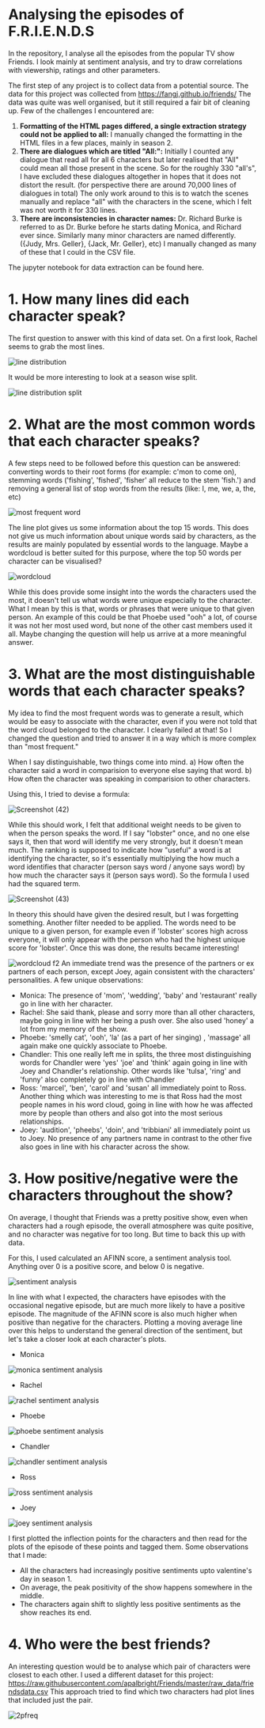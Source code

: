 # Analysing the episodes of F.R.I.E.N.D.S
In the repository, I analyse all the episodes from the popular TV show Friends. I look mainly at sentiment analysis, and try to draw correlations with viewership, ratings and other parameters.

The first step of any project is to collect data from a potential source. The data for this project was collected from https://fangj.github.io/friends/
The data was quite was well organised, but it still required a fair bit of cleaning up. Few of the challenges I encountered are:

1. **Formatting of the HTML pages differed, a single extraction strategy could not be applied to all:** I manually changed the formatting in the HTML files in a few places, mainly in season 2.
2. **There are dialogues which are titled "All:":** Initially I counted any dialogue that read all for all 6 characters but later realised that "All" could mean all those present in the scene. So for the roughly 330 "all's", I have excluded these dialogues altogether in hopes that it does not distort the result. (for perspective there are around 70,000 lines of dialogues in total) The only work around to this is to watch the scenes manually and replace "all" with the characters in the scene, which I felt was not worth it for 330 lines.
3. **There are inconsistencies in character names:** Dr. Richard Burke is referred to as Dr. Burke before he starts dating Monica, and Richard ever since. Similarly many minor characters are named differently. ({Judy, Mrs. Geller}, {Jack, Mr. Geller}, etc) I manually changed as many of these that I could in the CSV file. 

The jupyter notebook for data extraction can be found here.

# 1.  How many lines did each character speak?

The first question to answer with this kind of data set. On a first look, Rachel seems to grab the most lines. 

![line distribution](https://user-images.githubusercontent.com/39181870/119117515-ec4edb00-ba46-11eb-82c6-0d3655eb179a.jpg)

It would be more interesting to look at a season wise split.

![line distribution split](https://user-images.githubusercontent.com/39181870/119142539-427e4700-ba64-11eb-801c-26e6a35cece1.jpg)

# 2.  What are the most common words that each character speaks?

A few steps need to be followed before this question can be answered: converting words to their root forms (for example: c'mon to come on), stemming words ('fishing', 'fished', 'fisher' all reduce to the stem 'fish.') and removing a general list of stop words from the results (like: I, me, we, a, the, etc)

![most frequent word](https://user-images.githubusercontent.com/39181870/119212487-4a76cf00-bad6-11eb-92c4-7f5519671a79.jpg)

The line plot gives us some information about the top 15 words. This does not give us much information about unique words said by characters, as the results are mainly populated by essential words to the language. Maybe a wordcloud is better suited for this purpose, where the top 50 words per character can be visualised?

![wordcloud](https://user-images.githubusercontent.com/39181870/119212489-51054680-bad6-11eb-9a9b-f8716c313072.jpg)

While this does provide some insight into the words the characters used the most, it doesn't tell us what words were unique especially to the character. What I mean by this is that, words or phrases that were unique to that given person. An example of this could be that Phoebe used "ooh" a lot, of course it was not her most used word, but none of the other cast members used it all. Maybe changing the question will help us arrive at a more meaningful answer.

# 3.  What are the most distinguishable words that each character speaks?

My idea to find the most frequent words was to generate a result, which would be easy to associate with the character, even if you were not told that the word cloud belonged to the character. I clearly failed at that! So I changed the question and tried to answer it in a way which is more complex than "most frequent."

When I say distinguishable, two things come into mind. 
a) How often the character said a word in comparision to everyone else saying that word.
b) How often the character was speaking in comparision to other characters. 

Using this, I tried to devise a formula:

![Screenshot (42)](https://user-images.githubusercontent.com/39181870/119212750-05539c80-bad8-11eb-9a65-cd5a59915649.png)

While this should work, I felt that additional weight needs to be given to when the person speaks the word. If I say "lobster" once, and no one else says it, then that word will identify me very strongly, but it doesn't mean much. The ranking is supposed to indicate how "useful" a word is at identifying the character, so it's essentially multiplying the how much a word identifies that character (person says word / anyone says word) by how much the character says it (person says word). So the formula I used had the squared term.

![Screenshot (43)](https://user-images.githubusercontent.com/39181870/119212834-99256880-bad8-11eb-8db7-7fe490df799e.png)

In theory this should have given the desired result, but I was forgetting something. Another filter needed to be applied. The words need to be unique to a given person, for example even if 'lobster' scores high across everyone, it will only appear with the person who had the highest unique score for 'lobster'. Once this was done, the results became interesting!

![wordcloud f2](https://user-images.githubusercontent.com/39181870/119214231-e1e21f00-bae2-11eb-8997-5157db29aede.jpg)
An immediate trend was the presence of the partners or ex partners of each person, except Joey, again consistent with the characters' personalities. A few unique observations:

- Monica: The presence of 'mom', 'wedding', 'baby' and 'restaurant' really go in line with her character.
- Rachel: She said thank, please and sorry more than all other characters, maybe going in line with her being a push over. She also used 'honey' a lot from my memory of the show.
- Phoebe: 'smelly cat', 'ooh', 'la' (as a part of her singing) , 'massage' all again make one quickly associate to Phoebe.
- Chandler: This one really left me in splits, the three most distinguishing words for Chandler were 'yes' 'joe' and 'think' again going in line with Joey and Chandler's relationship. Other words like 'tulsa', 'ring' and 'funny' also completely go in line with Chandler
- Ross: 'marcel', 'ben', 'carol' and 'susan' all immediately point to Ross. Another thing which was interesting to me is that Ross had the most people names in his word cloud, going in line with how he was affected more by people than others and also got into the most serious relationships.
- Joey: 'audition', 'pheebs', 'doin', and 'tribbiani' all immediately point us to Joey. No presence of any partners name in contrast to the other five also goes in line with his character across the show. 

# 3.  How positive/negative were the characters throughout the show?

On average, I thought that Friends was a pretty positive show, even when characters had a rough episode, the overall atmosphere was quite positive, and no character was negative for too long. But time to back this up with data. 

For this, I used calculated an AFINN score, a sentiment analysis tool. Anything over 0 is a positive score, and below 0 is negative.

![sentiment analysis](https://user-images.githubusercontent.com/39181870/119231336-07e8dd00-bb3e-11eb-8ff3-23c9113d377b.jpg)

In line with what I expected, the characters have episodes with the occasional negative episode, but are much more likely to have a positive episode. The magnitude of the AFINN score is also much higher when positive than negative for the characters. Plotting a moving average line over this helps to understand the general direction of the sentiment, but let's take a closer look at each character's plots.

- Monica

![monica sentiment analysis](https://user-images.githubusercontent.com/39181870/119233088-ea6b4180-bb44-11eb-9af6-4b77dba68fb3.jpg)

- Rachel

![rachel sentiment analysis](https://user-images.githubusercontent.com/39181870/119246535-03551080-bba0-11eb-9fee-6312a02868b0.jpg)

- Phoebe

![phoebe sentiment analysis](https://user-images.githubusercontent.com/39181870/119246538-0bad4b80-bba0-11eb-9d67-1f38a83c232b.jpg)

- Chandler

![chandler sentiment analysis](https://user-images.githubusercontent.com/39181870/119246566-35667280-bba0-11eb-80b4-ed762c552403.jpg)

- Ross

![ross sentiment analysis](https://user-images.githubusercontent.com/39181870/119246571-3bf4ea00-bba0-11eb-8306-c6df933f1e6c.jpg)

- Joey

![joey sentiment analysis](https://user-images.githubusercontent.com/39181870/119246575-42836180-bba0-11eb-81ad-e90b35ff5dc7.jpg)

I first plotted the inflection points for the characters and then read for the plots of the episode of these points and tagged them. Some observations that I made:
- All the characters had increasingly positive sentiments upto valentine's day in season 1.
- On average, the peak positivity of the show happens somewhere in the middle.
- The characters again shift to slightly less positive sentiments as the show reaches its end.


# 4. Who were the best friends?

An interesting question would be to analyse which pair of characters were closest to each other.
I used a different dataset for this project: https://raw.githubusercontent.com/apalbright/Friends/master/raw_data/friendsdata.csv
This approach tried to find which two characters had plot lines that included just the pair.

![2pfreq](https://user-images.githubusercontent.com/39181870/119500147-196ff600-bd85-11eb-95b5-4d1924f40862.png)

